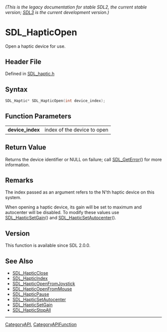 ###### (This is the legacy documentation for stable SDL2, the current stable version; [SDL3](https://wiki.libsdl.org/SDL3/) is the current development version.)
# SDL_HapticOpen

Open a haptic device for use.

## Header File

Defined in [SDL_haptic.h](https://github.com/libsdl-org/SDL/blob/SDL2/include/SDL_haptic.h)

## Syntax

```c
SDL_Haptic* SDL_HapticOpen(int device_index);

```

## Function Parameters

|                      |                             |
| -------------------- | --------------------------- |
| **device_index**     | index of the device to open |

## Return Value

Returns the device identifier or NULL on failure; call
[SDL_GetError](SDL_GetError)() for more information.

## Remarks

The index passed as an argument refers to the N'th haptic device on this
system.

When opening a haptic device, its gain will be set to maximum and
autocenter will be disabled. To modify these values use
[SDL_HapticSetGain](SDL_HapticSetGain)() and
[SDL_HapticSetAutocenter](SDL_HapticSetAutocenter)().

## Version

This function is available since SDL 2.0.0.

## See Also

* [SDL_HapticClose](SDL_HapticClose)
* [SDL_HapticIndex](SDL_HapticIndex)
* [SDL_HapticOpenFromJoystick](SDL_HapticOpenFromJoystick)
* [SDL_HapticOpenFromMouse](SDL_HapticOpenFromMouse)
* [SDL_HapticPause](SDL_HapticPause)
* [SDL_HapticSetAutocenter](SDL_HapticSetAutocenter)
* [SDL_HapticSetGain](SDL_HapticSetGain)
* [SDL_HapticStopAll](SDL_HapticStopAll)

----
[CategoryAPI](CategoryAPI), [CategoryAPIFunction](CategoryAPIFunction)

